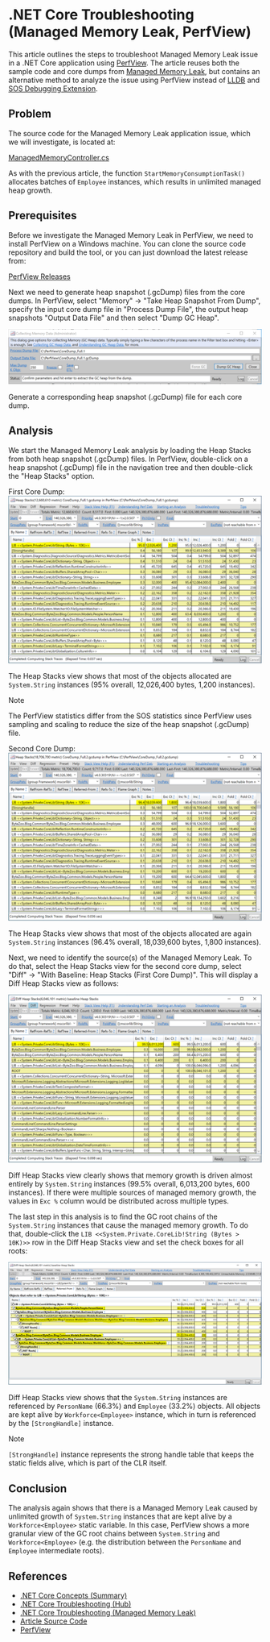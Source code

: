 # .NET Core Troubleshooting (Managed Memory Leak, PerfView)

This article outlines the steps to troubleshoot Managed Memory Leak issue in a .NET Core application using [PerfView](https://github.com/microsoft/perfview). The article reuses both the sample code and core dumps from [Managed Memory Leak](/Resources/Articles/Troubleshooting/.NET%20Core%20Troubleshooting%20(Managed%20Memory%20Leak).md), but contains an alternative method to analyze the issue using PerfView instead of [LLDB](https://lldb.llvm.org/) and [SOS Debugging Extension](https://learn.microsoft.com/dotnet/core/diagnostics/sos-debugging-extension).

## Problem

The source code for the Managed Memory Leak application issue, which we will investigate, is located at:

[ManagedMemoryController.cs](https://github.com/meriffa/blog/blob/main/Sources/ByteZoo.Blog.App/Controllers/Scenarios/Leaks/ManagedMemoryController.cs)

As with the previous article, the function `StartMemoryConsumptionTask()` allocates batches of `Employee` instances, which results in unlimited managed heap growth.

## Prerequisites

Before we investigate the Managed Memory Leak in PerfView, we need to install PerfView on a Windows machine. You can clone the source code repository and build the tool, or you can just download the latest release from:

[PerfView Releases](https://github.com/microsoft/perfview/releases)

Next we need to generate heap snapshot (.gcDump) files from the core dumps. In PerfView, select "Memory" -> "Take Heap Snapshot From Dump", specify the input core dump file in "Process Dump File", the output heap snapshots "Output Data File" and then select "Dump GC Heap".

![Figure 1.png](/Resources/Images/.NET%20Core%20Troubleshooting%20(Managed%20Memory%20Leak,%20PerfView)%20-%20Figure%201.png)

Generate a corresponding heap snapshot (.gcDump) file for each core dump.

## Analysis

We start the Managed Memory Leak analysis by loading the Heap Stacks from both heap snapshot (.gcDump) files. In PerfView, double-click on a heap snapshot (.gcDump) file in the navigation tree and then double-click the "Heap Stacks" option.

First Core Dump:
![Figure 2.png](/Resources/Images/.NET%20Core%20Troubleshooting%20(Managed%20Memory%20Leak,%20PerfView)%20-%20Figure%202.png)

The Heap Stacks view shows that most of the objects allocated are `System.String` instances (95% overall, 12,026,400 bytes, 1,200 instances).

> [!NOTE]
> The PerfView statistics differ from the SOS statistics since PerfView uses sampling and scaling to reduce the size of the heap snapshot (.gcDump) file.

Second Core Dump:
![Figure 3.png](/Resources/Images/.NET%20Core%20Troubleshooting%20(Managed%20Memory%20Leak,%20PerfView)%20-%20Figure%203.png)

The Heap Stacks view shows that most of the objects allocated are again `System.String` instances (96.4% overall, 18,039,600 bytes, 1,800 instances).

Next, we need to identify the source(s) of the Managed Memory Leak. To do that, select the Heap Stacks view for the second core dump, select "Diff" -> "With Baseline: Heap Stacks (First Core Dump)". This will display a Diff Heap Stacks view as follows:

![Figure 4.png](/Resources/Images/.NET%20Core%20Troubleshooting%20(Managed%20Memory%20Leak,%20PerfView)%20-%20Figure%204.png)

Diff Heap Stacks view clearly shows that memory growth is driven almost entirely by `System.String` instances (99.5% overall, 6,013,200 bytes, 600 instances). If there were multiple sources of managed memory growth, the values in `Exc %` column would be distributed across multiple types.

The last step in this analysis is to find the GC root chains of the `System.String` instances that cause the managed memory growth. To do that, double-click the `LIB <<System.Private.CoreLib!String (Bytes > 10K)>>` row in the Diff Heap Stacks view and set the check boxes for all roots:

![Figure 5.png](/Resources/Images/.NET%20Core%20Troubleshooting%20(Managed%20Memory%20Leak,%20PerfView)%20-%20Figure%205.png)

Diff Heap Stacks view shows that the `System.String` instances are referenced by `PersonName` (66.3%) and `Employee` (33.2%) objects. All objects are kept alive by `Workforce<Employee>` instance, which in turn is referenced by the `[StrongHandle]` instance.

> [!NOTE]
> `[StrongHandle]` instance represents the strong handle table that keeps the static fields alive, which is part of the CLR itself.

## Conclusion

The analysis again shows that there is a Managed Memory Leak caused by unlimited growth of `System.String` instances that are kept alive by a `Workforce<Employee>` static variable. In this case, PerfView shows a more granular view of the GC root chains between `System.String` and `Workforce<Employee>` (e.g. the distribution between the `PersonName` and `Employee` intermediate roots).

## References

* [.NET Core Concepts (Summary)](/Resources/Articles/Concepts/.NET%20Core%20Concepts%20(Summary).md)
* [.NET Core Troubleshooting (Hub)](/Resources/Articles/Troubleshooting/.NET%20Core%20Troubleshooting%20(Hub).md)
* [.NET Core Troubleshooting (Managed Memory Leak)](/Resources/Articles/Troubleshooting/.NET%20Core%20Troubleshooting%20(Managed%20Memory%20Leak).md)
* [Article Source Code](/Sources)
* [PerfView](https://github.com/microsoft/perfview)

<!--- Category = Tags = .NET Core, .NET Troubleshooting, .NET Analysis, Linux --->